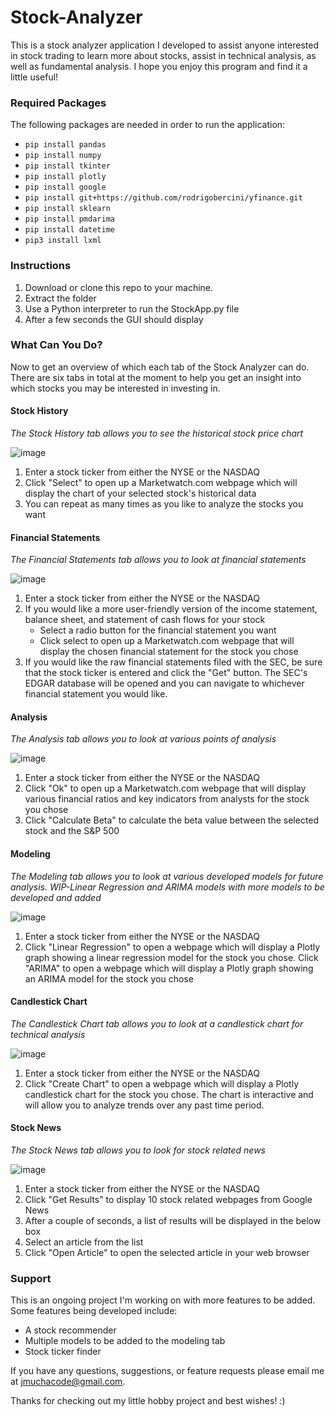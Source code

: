 # Stock-Analyzer

This is a stock analyzer application I developed to assist anyone interested in stock trading to learn more about stocks, assist in technical analysis, as well as fundamental analysis. I hope you enjoy this program and find it a little useful!

### Required Packages

The following packages are needed in order to run the application:
* `pip install pandas`
* `pip install numpy`
* `pip install tkinter`
* `pip install plotly`
* `pip install google`
* `pip install git+https://github.com/rodrigobercini/yfinance.git`
* `pip install sklearn`
* `pip install pmdarima`
* `pip install datetime`
* `pip3 install lxml`

### Instructions

1. Download or clone this repo to your machine.
2. Extract the folder
3. Use a Python interpreter to run the StockApp.py file
4. After a few seconds the GUI should display

### What Can You Do?

Now to get an overview of which each tab of the Stock Analyzer can do. There are six tabs in total at the moment to help you get an insight into which stocks you may be interested in investing in.


#### Stock History

*The Stock History tab allows you to see the historical stock price chart*

![image](https://user-images.githubusercontent.com/46336522/80057422-8bc43600-84f4-11ea-863f-04d879900af0.png)

1. Enter a stock ticker from either the NYSE or the NASDAQ
2. Click "Select" to open up a Marketwatch.com webpage which will display the chart of your selected stock's historical data
3. You can repeat as many times as you like to analyze the stocks you want

#### Financial Statements

*The Financial Statements tab allows you to look at financial statements*

![image](https://user-images.githubusercontent.com/46336522/80057469-ad252200-84f4-11ea-860e-518cabd85de3.png)

1. Enter a stock ticker from either the NYSE or the NASDAQ
2. If you would like a more user-friendly version of the income statement, balance sheet, and statement of cash flows for your stock
    * Select a radio button for the financial statement you want
    * Click select to open up a Marketwatch.com webpage that will display the chosen financial statement for the stock you chose
3. If you would like the raw financial statements filed with the SEC, be sure that the stock ticker is entered and click the "Get" button. The SEC's EDGAR database will be opened and you can navigate to whichever financial statement you would like.

#### Analysis

*The Analysis tab allows you to look at various points of analysis*

![image](https://user-images.githubusercontent.com/46336522/81252842-f9905780-8ff4-11ea-9f71-5def64cc2106.png)

1. Enter a stock ticker from either the NYSE or the NASDAQ
2. Click "Ok" to open up a Marketwatch.com webpage that will display various financial ratios and key indicators from analysts for the stock you chose
3. Click "Calculate Beta" to calculate the beta value between the selected stock and the S&P 500

#### Modeling

*The Modeling tab allows you to look at various developed models for future analysis.*
*WIP-Linear Regression and ARIMA models with more models to be developed and added*

![image](https://user-images.githubusercontent.com/46336522/80057577-e52c6500-84f4-11ea-8c97-52f426c5cf5b.png)

1. Enter a stock ticker from either the NYSE or the NASDAQ
2. Click "Linear Regression" to open a webpage which will display a Plotly graph showing a linear regression model for the stock you chose. Click "ARIMA" to open a webpage which will display a Plotly graph showing an ARIMA model for the stock you chose

#### Candlestick Chart

*The Candlestick Chart tab allows you to look at a candlestick chart for technical analysis*

![image](https://user-images.githubusercontent.com/46336522/80057657-173dc700-84f5-11ea-8e45-75f3812ac683.png)

1. Enter a stock ticker from either the NYSE or the NASDAQ
2. Click "Create Chart" to open a webpage which will display a Plotly candlestick chart for the stock you chose. The chart is interactive and will allow you to analyze trends over any past time period.

#### Stock News

*The Stock News tab allows you to look for stock related news*

![image](https://user-images.githubusercontent.com/46336522/80057717-4fdda080-84f5-11ea-9686-e7ac4f7fa97e.png)

1. Enter a stock ticker from either the NYSE or the NASDAQ
2. Click "Get Results" to display 10 stock related webpages from Google News
3. After a couple of seconds, a list of results will be displayed in the below box
4. Select an article from the list
5. Click "Open Article" to open the selected article in your web browser

### Support

This is an ongoing project I'm working on with more features to be added. Some features being developed include:
* A stock recommender
* Multiple models to be added to the modeling tab
* Stock ticker finder

If you have any questions, suggestions, or feature requests please email me at jmuchacode@gmail.com.

Thanks for checking out my little hobby project and best wishes! :)
